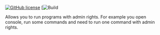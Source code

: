 [![GitHub license](https://img.shields.io/github/license/Mnk92/sudo?cacheSeconds=3600&color=informational&label=License)](./LICENSE.md)
[![Build](https://github.com/Mnk92/sudo/actions/workflows/build.yml/badge.svg?cacheSeconds=3600)

Allows you to run programs with admin rights. For example you open console, run some commands and need to run one command with admin rights.